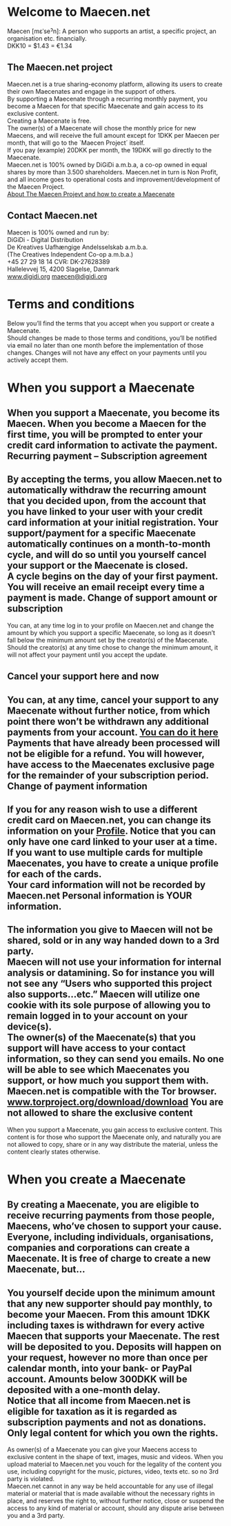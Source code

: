 Welcome to Maecen.net
====================
Maecen [mεˈseˀn]: A person who supports an artist, a specific project, an organisation etc. financially.<br>
DKK10 = $1.43 = €1.34

The Maecen.net project
--------------------
Maecen.net is a true sharing-economy platform, allowing its users to create their own Maecenates and engage in the support of others.<br>
By supporting a Maecenate through a recurring monthly payment, you become a Maecen for that specific Maecenate and gain access to its exclusive content.<br>
Creating a Maecenate is free.<br>
The owner(s) of a Maecenate will chose the monthly price for new Maecens, and will receive the full amount except for 1DKK per Maecen per month, that will go to the `Maecen Project´ itself.<br>
If you pay (example) 20DKK per month, the 19DKK will go directly to the Maecenate.<br>
Maecen.net is 100% owned by DiGiDi a.m.b.a, a co-op owned in equal shares by more than 3.500 shareholders. Maecen.net in turn is Non Profit, and all income goes to operational costs and improvement/development of the Maecen Project. <br>
[About The Maecen Projevt and how to create a Maecenate](/about "About maecen.net")


Contact Maecen.net
--------------------
Maecen is 100% owned and run by:<br>
DiGiDi - Digital Distribution<br>
De Kreatives Uafhængige Andelsselskab a.m.b.a.<br>
(The Creatives Independent Co-op a.m.b.a.)<br>
+45 27 29 18 14 CVR: DK-27628389<br>
Hallelevvej 15, 4200 Slagelse, Danmark <br>
<a href="http://www.digidi.org/" target="_blank">www.digidi.org</a> maecen@digidi.org

Terms and conditions
====================
Below you’ll find the terms that you accept when you support or create a Maecenate.<br> 
Should changes be made to those terms and conditions, you’ll be notified via email no later than one month before the implementation of those changes. Changes will not have any effect on your payments until you actively accept them.

When you support a Maecenate
====================
When you support a Maecenate, you become its Maecen. When you become a Maecen for the first time, you will be prompted to enter your credit card information to activate the payment.<br>
Recurring payment – Subscription agreement
----------------------------
By accepting the terms, you allow Maecen.net to automatically withdraw the recurring amount that you decided upon, from the account that you have linked to your user with your credit card information at your initial registration. Your support/payment for a specific Maecenate automatically continues on a month-to-month cycle, and will do so until you yourself cancel your support or the Maecenate is closed. <br>
A cycle begins on the day of your first payment. <br>
You will receive an email receipt every time a payment is made.
Change of support amount or subscription
---------------------------------------
You can, at any time log in to your profile on Maecen.net and change the amount by which you support a specific Maecenate, so long as it doesn’t fall below the minimum amount set by the creator(s) of the Maecenate. <br>
Should the creator(s) at any time chose to change the minimum amount, it will not affect your payment until you accept the update. 

Cancel your support here and now
----------------------------------
You can, at any time, cancel your support to any Maecenate without further notice, from which point there won’t be withdrawn any additional payments from your account. [You can do it here](/profile "Profile page")<br>
Payments that have already been processed will not be eligible for a refund. You will however, have access to the Maecenates exclusive page for the remainder of your subscription period.
Change of payment information
-------------------------------
If you for any reason wish to use a different credit card on Maecen.net, you can change its information on your [Profile](/profile "Profile page"). Notice that you can only have one card linked to your user at a time. If you want to use multiple cards for multiple Maecenates, you have to create a unique profile for each of the cards. <br>Your card information will not be recorded by Maecen.net
Personal information is YOUR information.
-------------------------------------------
The information you give to Maecen will not be shared, sold or in any way handed down to a 3rd party. <br>
Maecen will not use your information for internal analysis or datamining. So for instance you will not see any “Users who supported this project also supports…etc.” Maecen will utilize one cookie with its sole purpose of allowing you to remain logged in to your account on your device(s). <br>
The owner(s) of the Maecenate(s) that you support will have access to your contact information, so they can send you emails. No one will be able to see which Maecenates you support, or how much you support them with.   <br>
Maecen.net is compatible with the Tor browser. www.torproject.org/download/download
You are not allowed to share the exclusive content
----------------------------------------------------
When you support a Maecenate, you gain access to exclusive content. This content is for those who support the Maecenate only, and naturally you are not allowed to copy, share or in any way distribute the material, unless the content clearly states otherwise.

When you create a Maecenate
============================
By creating a Maecenate, you are eligible to receive recurring payments from those people, Maecens, who’ve chosen to support your cause.<br> 
Everyone, including individuals, organisations, companies and corporations can create a Maecenate.
It is free of charge to create a new Maecenate, but…
-------------------------------------------------------
You yourself decide upon the minimum amount that any new supporter should pay monthly, to become your Maecen. From this amount 1DKK including taxes is withdrawn for every active Maecen that supports your Maecenate. The rest will be deposited to you. 
Deposits will happen on your request, however no more than once per calendar month, into your bank- or PayPal account. Amounts below 300DKK will be deposited with a one-month delay.  <br>
Notice that all income from Maecen.net is eligible for taxation as it is regarded as subscription payments and not as donations.  
Only legal content for which you own the rights.
-------------------------------------------
As owner(s) of a Maecenate you can give your Maecens access to exclusive content in the shape of text, images, music and videos. When you upload material to Maecen.net you vouch for the legality of the content you use, including copyright for the music, pictures, video, texts etc. so no 3rd party is violated. <br>
Maecen.net cannot in any way be held accountable for any use of illegal material or material that is made available without the necessary rights in place, and reserves the right to, without further notice, close or suspend the access to any kind of material or account, should any dispute arise between you and a 3rd party.


